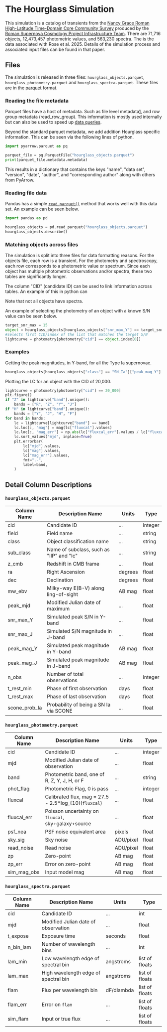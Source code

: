 # The Hourglass Simulation

This simulation is a catalog of transients from the [Nancy Grace Roman][roman] [High-Latitude Time-Domain Core Community Survey][hltds] produced by the [Roman Supernova Cosmology Project Infrastructure Team][pit]. There are 71,716 objects, 12,473,457 photometric values, and 563,230 spectra.
The is the data associated with Rose et al. 2025. Details of the simulation process and associated input files can be found in that paper.

[hltds]:https://science.nasa.gov/mission/roman-space-telescope/high-latitude-time-domain-survey/
[pit]: https://github.com/roman-supernova-pit
[roman]: https://roman.gsfc.nasa.gov


## Files

The simulation is released in three files: `hourglass_objects.parquet`, `hourglass_photometry.parquet` and `hourglass_spectra.parquet`. These files are in the [parquet] format.

[parquet]: https://en.wikipedia.org/wiki/Apache_Parquet

### Reading the file metadata

Parquet files have a host of metadata. Such as file level metadata[1], and row group metadata (read_row_group). This information is mostly used internally but can also be used to speed up [data queries](https://arrow.apache.org/blog/2022/12/26/querying-parquet-with-millisecond-latency/).

[1]: https://arrow.apache.org/docs/python/generated/pyarrow.parquet.read_metadata.html#pyarrow.parquet.read_metadata

Beyond the standard parquet metadata, we add addition Hourglass specific information. This can be seen via the following lines of python.

```python
import pyarrow.parquet as pq

parquet_file = pq.ParquetFile("hourglass_objects.parquet")
print(parquet_file.metadata.metadata)
```

This results in a dictionary that contains the keys "name", "data set", "version", "date", "author", and "corresponding author" along with others from PyArrow.

### Reading file data

Pandas has a simple [`read_parquet()`][read_parquet] method that works well with this data set. An example can be seen below.

[read_parquet]: https://pandas.pydata.org/pandas-docs/stable/reference/api/pandas.read_parquet.html

```python
import pandas as pd

hourglass_objects = pd.read_parquet("hourglass_objects.parquet")
hourglass_objects.describe()
```

### Matching objects across files

The simulation is split into three files for data formatting reasons. For the objects file, each row is a transient. For the photometry and spectroscopy, each row corresponds to a photometric value or spectrum. Since each object has multiple photometric observations and/or spectra, these two tables are significantly longer.

The column "CID" (candidate ID) can be used to link information across tables. An example of this in python can

Note that not all objects have spectra.

An example of selecting the photometry of an object with a known S/N value can be seen below.

```python
target_snr_max = 15
object = hourglass_objects[hourglass_objects["snr_max_Y"] == target_snr_max]
#selects first CID/index of the list that matches the target S/N
lightcurve = photometry[photometry["cid"] == object.index[0]]
```

### Examples

Getting the peak magnitudes, in Y-band, for all the Type Ia supernovae.

```python
hourglass_objects[hourglass_objects["class"] == "SN_Ia"]["peak_mag_Y"]
```

Plotting the LC for an object with the CID of 20,000.

```python
lightcurve = photometry[photometry["cid"] == 20_000]
plt.figure()
if "Z" in lightcurve["band"].unique():
    bands = ["R", "Z", "Y", "J"]
if "H" in lightcurve["band"].unique():
    bands = ["Y", "J", "H", "F"]
for band in bands:
    lc = lightcurve[lightcurve["band"] == band]
    lc.loc[:, "mag"] = mag(lc["fluxcal"].values)
    lc.loc[:, "mag_err"] = np.abs(lc["fluxcal_err"].values / lc["fluxcal"].values)
    lc.sort_values("mjd", inplace=True)
    plt.errorbar(
        lc["mjd"].values,
        lc["mag"].values,
        lc["mag_err"].values,
        fmt=".-",
        label=band,
    )
```

##  Detail Column Descriptions

### `hourglass_objects.parquet`

| Column Name | Description Name | Units | Type |
|-------------|------------------|-------|------|
| cid | Candidate ID | ... | integer |
| field | Field name | ... | string|
| class | Object classification name | ... | string|
| sub_class | Name of subclass, such as "IIP" and "Ic" | ... | string|
| z_cmb | Redshift in CMB frame | ... | float|
| ra | Right Ascension | degrees | float |
| dec | Declination | degrees | float|
| mw_ebv | Milky-way E(B-V) along ling-of-sight | AB mag | float|
| peak_mjd | Modified Julian date of maximum | ... | float|
| snr_max_Y | Simulated peak S/N in Y-band | ... | float|
| snr_max_J | Simulated S/N magnitude in J-band | ... | float|
| peak_mag_Y | Simulated peak magnitude in Y-band  | AB mag | float|
| peak_mag_J | Simulated peak magnitude in J-band | AB mag | float|
| n_obs | Number of total observations | ... | integer|
| t_rest_min | Phase of first observation | days | float|
| t_rest_max | Phase of last observation | days | float|
| scone_prob_Ia | Probability of being a SN Ia via SCONE | ... | float|


### `hourglass_photometry.parquet`

| Column Name | Description Name | Units | Type |
|-------------|------------------|-------|------|
cid | Candidate ID | ... | integer |
mjd | Modified Julian date of observation | ... | float|
band | Photometric band, one of R, Z, Y, J, H, or F | ... | string |
phot_flag | Photometric Flag, 0 is pass | ... | integer|
fluxcal | Calibrated flux, mag = 27.5 - 2.5*log_{10}(`fluxcal`) | ... | float|
fluxcal_err | Poisson uncertainty on `fluxcal`,  sky+galaxy+source | ... | float|
psf_nea | PSF noise equivalent area | pixels | float|
sky_sig | Sky noise | ADU/pixel | float|
read_noise | Read noise | ADU/pixel | float|
zp | Zero-point | AB mag | float|
zp_err | Error on zero-point | AB mag | float |
sim_mag_obs | Input model mag | AB mag | float|

  
### `hourglass_spectra.parquet`

| Column Name | Description Name | Units | Type |
|-------------|------------------|-------|------|
cid | Candidate ID | ... | int |
mjd | Modified Julian date of observation | ... | float |
t_expose | Exposure time | seconds | float|
n_bin_lam | Number of wavelength bins | ... | int|
lam_min | Low wavelength edge of spectral bin | angstroms | list of floats |
lam_max | High wavelength edge of spectral bin | angstroms | list of floats|
flam | Flux per wavelength bin | dF/dlambda | list of floats|
flam_err | Error on `flam` | ... | list of floats|
sim_flam | Input or true flux | ...| list of floats|
